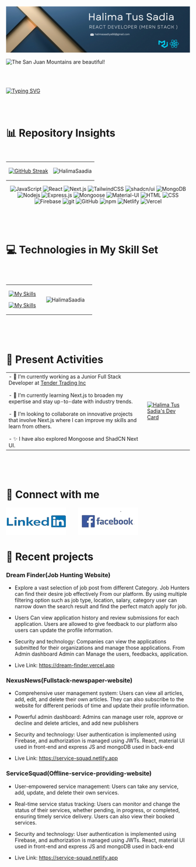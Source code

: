 ![The San Juan Mountains are beautiful!](/images/cover.png "San Juan Mountains")

<p align="end">

![The San Juan Mountains are beautiful!](https://komarev.com/ghpvc/?username=HalimaSaadia)

</p>

<br> 
<br>

[![Typing SVG](https://readme-typing-svg.demolab.com?font=Fira+Code&size=18&duration=3000&pause=500&color=BDDFFF&vCenter=true&multiline=true&width=600&height=100&lines=Hi!+I'm+Sadia;Front-End+Focused;MERN+Stack+Developer;Passionate+about+Crafting+Web+Experiences)](https://git.io/typing-svg)

<br> 
<br>

# 📊 Repository Insights

<br>

<table style="border: none; border-collapse: collapse;">

<tr>
  <td style="border: none;">

[![GitHub Streak](https://github-readme-streak-stats.herokuapp.com?user=HalimaSaadia&theme=prussian)](https://git.io/streak-stats)

  </td>

  <td style="border: none;">
    <p align="center"> <img src="https://github-readme-stats.vercel.app/api?username=HalimaSaadia&show_icons=true&theme=tokyonight" alt="HalimaSaadia" />
  </td>
</tr>
 </table>

 <p align="center">
  <img alt="JavaScript" src="https://img.shields.io/badge/-JavaScript-F7DF1E?style=flat-square&logo=javascript&logoColor=black" />
  <img alt="React" src="https://img.shields.io/badge/-React-45b8d8?style=flat-square&logo=react&logoColor=white" />
  <img alt="Next.js" src="https://img.shields.io/badge/-Next.js-000000?style=flat-square&logo=nextdotjs&logoColor=white" />
  <img alt="TailwindCSS" src="https://img.shields.io/badge/-TailwindCSS-38B2AC?style=flat-square&logo=tailwindcss&logoColor=white" />
  <img alt="shadcn/ui" src="https://img.shields.io/badge/-shadcn/ui-000000?style=flat-square&logo=tailwindcss&logoColor=white" />
  <img alt="MongoDB" src="https://img.shields.io/badge/-MongoDB-13aa52?style=flat-square&logo=mongodb&logoColor=white" />
  <img alt="Nodejs" src="https://img.shields.io/badge/-Nodejs-43853d?style=flat-square&logo=Node.js&logoColor=white" />
  <img alt="Express.js" src="https://img.shields.io/badge/-Express.js-000000?style=flat-square&logo=express&logoColor=white" />
  <img alt="Mongoose" src="https://img.shields.io/badge/-Mongoose-880000?style=flat-square&logo=mongoose&logoColor=white" />
  <img alt="Material-UI" src="https://img.shields.io/badge/-Material%20UI-0081CB?style=flat-square&logo=mui&logoColor=white" />
  <img alt="HTML" src="https://img.shields.io/badge/-HTML-E34F26?style=flat-square&logo=html5&logoColor=white" />
  <img alt="CSS" src="https://img.shields.io/badge/-CSS-1572B6?style=flat-square&logo=css3&logoColor=white" />
  <img alt="Firebase" src="https://img.shields.io/badge/-Firebase-FFCA28?style=flat-square&logo=firebase&logoColor=white" />
  <img alt="git" src="https://img.shields.io/badge/-Git-F05032?style=flat-square&logo=git&logoColor=white" />
  <img alt="GitHub" src="https://img.shields.io/badge/-GitHub-181717?style=flat-square&logo=github&logoColor=white" />
  <img alt="npm" src="https://img.shields.io/badge/-NPM-CB3837?style=flat-square&logo=npm&logoColor=white" />
  <img alt="Netlify" src="https://img.shields.io/badge/-Netlify-00C7B7?style=flat-square&logo=netlify&logoColor=white" />
  <img alt="Vercel" src="https://img.shields.io/badge/-Vercel-000000?style=flat-square&logo=vercel&logoColor=white" />
</p>

<br>
<br>
<br>

# 💻 Technologies in My Skill Set

<br>
<br>

<table style="border: none; border-collapse: collapse;">
  <tr>
    <td style="border: none;">
      <p align="center">
        <a href="https://skillicons.dev">
            <img src="https://skillicons.dev/icons?i=react,nextjs,javascript,tailwind,materialui,firebase,nodejs,expressjs,mongodb,npm,github,discord&perline=6" alt="My Skills">
        </a>
      </p>
      <p align="center">
        <a href="https://skillicons.dev">
            <img src="https://skillicons.dev/icons?i=css,html,linkedin,vscode&perline=6" alt="My Skills">
        </a>
      </p>
    <td>
    <td style="border: none;">
      <div align="center">
        <p>
          <img  height="180px" align="center" src="https://github-readme-stats.vercel.app/api/top-langs?username=HalimaSaadia&show_icons=true&locale=en&layout=compact&theme=dark" alt="HalimaSaadia" />
        </p>
      </div>
    <td>
  </tr>
</table>

<br>
<br>
<br>
 
# 🎯 Present Activities

<table>
  <tr>
    <td valign="top">
      - 🔭 I’m currently working as a Junior Full Stack Developer at <a href="https://www.linkedin.com/company/tendertradinginc/mycompany/"> Tender Trading Inc</a>
      <br>
      <br>
      - 🌱  I’m currently learning Next.js to broaden my expertise and stay up-to-date with industry trends.
      <br>
      <br>
      - 👯 I’m looking to collaborate on innovative projects that involve Next.js where I can improve my skills and learn from others.
      <br>
      <br>
      - ✨ I have also explored Mongoose and ShadCN Next UI.
    </td>
    <td>
      <a href="https://app.daily.dev/halimatussadia">
        <img  src="https://api.daily.dev/devcards/v2/FLRIiLga8lddGEg708EJe.png?r=wdk&type=default" width="256" alt="Halima Tus Sadia's Dev Card"/>
      </a>
    </td>

  </tr>
</table>
</div>
<br>
<br>
<br>

# 🔗 Connect with me

[![An old rock in the desert](/images/icon/linkedin.png "Shiprock, New Mexico by Beau Rogers")](https://www.linkedin.com/in/halimasaadia/)&nbsp; &nbsp; &nbsp; &nbsp;
[![An old rock in the desert](/images/icon/facebook.png "Shiprock, New Mexico by Beau Rogers")](https://www.facebook.com/halima.saadiya.712)

# 🔄 Recent projects

### Dream Finder(Job Hunting Website)

- Explore a vast selection of job post from different Category. Job Hunters can find their desire job effectively From our platform. By using multiple filtering option such as job type, location, salary, category user can narrow down the search result and find the perfect match apply for job.

- Users Can view application history and review submissions for each application. Users are allowed to give feedback to our platform also users can update the profile information.

- Security and technology: Companies can view the applications submitted for their organizations and manage those applications. From Admin dashboard Admin can Manage the users, feedbacks, application.

- Live Link: https://dream-finder.vercel.app

### NexusNews(Fullstack-newspaper-website)

- Comprehensive user management system: Users can view all
  articles, add, edit, and delete their own articles. They can also
  subscribe to the website for different periods of time and update
  their profile information.

- Powerful admin dashboard: Admins can manage user role, approve
  or decline and delete articles, and add new publishers

- Security and technology: User authentication is implemented using
  Firebase, and authorization is managed using JWTs. React, material
  UI used in front-end and express JS and mongoDB used in back-end

- Live Link: https://service-squad.netlify.app

### ServiceSquad(Offline-service-providing-website)

- User-empowered service management: Users can take any service,
  add, update, and delete their own services.

- Real-time service status tracking: Users can monitor and change the
  status of their services, whether pending, in progress, or completed,
  ensuring timely service delivery. Users can also view their booked
  services.

- Security and technology: User authentication is implemented using
  Firebase, and authorization is managed using JWTs. React, material
  UI used in front-end and express JS and mongoDB used in back-end

- Live Link: https://service-squad.netlify.app
